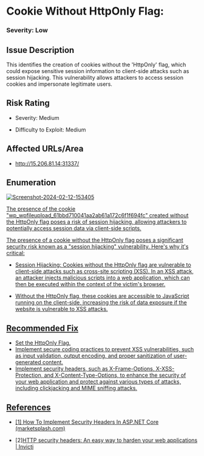 ﻿
# Cookie Without HttpOnly Flag:

### Severity: Low

## Issue Description

This identifies the creation of cookies without the 'HttpOnly' flag, which could expose sensitive session information to client-side attacks such as session hijacking. This vulnerability allows attackers to access session cookies and impersonate legitimate users.


## Risk Rating

- Severity: Medium

- Difficulty to Exploit: Medium



## Affected URLs/Area

- http://15.206.81.14:31337/


## Enumeration

<a href="https://ibb.co/XWjBL4m"><img src="https://i.ibb.co/VLJy9NX/Screenshot-2024-02-12-153405.png" alt="Screenshot-2024-02-12-153405" border="0"></a><br /><a target='_blank' href='https://imgbb.com/'>

The presence of the cookie "wp_wpfileupload_61bbd710041aa2ab61a172c6f1f694fc" created without the HttpOnly flag poses a risk of session hijacking, allowing attackers to potentially access session data via client-side scripts.

The presence of a cookie without the HttpOnly flag poses a significant security risk known as a "session hijacking" vulnerability. Here's why it's critical:

 - Session Hijacking: Cookies without the HttpOnly flag are vulnerable to client-side attacks such as cross-site scripting (XSS). In an XSS attack, an attacker injects malicious scripts into a web application, which can then be executed within the context of the victim's browser. 
    
 - Without the HttpOnly flag, these cookies are accessible to JavaScript running on the client-side, increasing the risk of data exposure if the website is vulnerable to XSS attacks.
    

  

## Recommended Fix

 - Set the HttpOnly Flag.
 - Implement secure coding practices to prevent XSS vulnerabilities, such as input validation, output encoding, and proper sanitization of user-generated content.
 - Implement security headers, such as X-Frame-Options, X-XSS-Protection, and X-Content-Type-Options, to enhance the security of your web application and protect against various types of attacks, including clickjacking and MIME sniffing attacks.

  

## References


- [1] [How To Implement Security Headers In ASP.NET Core (marketsplash.com)](https://marketsplash.com/tutorials/asp-net-core/how-to-implement-security-headers-in-asp-net-core/#:~:text=Implementing%20Basic%20Security%20Headers%201%20Configuring%20Content%20Security,Insert%20the%20X-Frame-Options%20header%20in%20your%20middleware%3A%20)

- [2][HTTP security headers: An easy way to harden your web applications | Invicti](https://www.invicti.com/blog/web-security/http-security-headers/)
